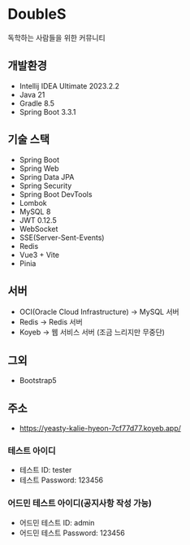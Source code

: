 # DoubleS
독학하는 사람들을 위한 커뮤니티

## 개발환경
* Intellij IDEA Ultimate 2023.2.2
* Java 21
* Gradle 8.5
* Spring Boot 3.3.1

## 기술 스택
* Spring Boot
* Spring Web
* Spring Data JPA
* Spring Security
* Spring Boot DevTools
* Lombok
* MySQL 8
* JWT 0.12.5
* WebSocket
* SSE(Server-Sent-Events)
* Redis
* Vue3 + Vite
* Pinia

## 서버
* OCI(Oracle Cloud Infrastructure) -> MySQL 서버
* Redis -> Redis 서버
* Koyeb -> 웹 서비스 서버 (조금 느리지만 무중단)

## 그외
* Bootstrap5

## 주소
* https://yeasty-kalie-hyeon-7cf77d77.koyeb.app/

### 테스트 아이디
* 테스트 ID: tester
* 테스트 Password: 123456
### 어드민 테스트 아이디(공지사항 작성 가능)
* 어드민 테스트 ID: admin
* 어드민 테스트 Password: 123456